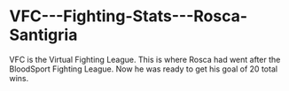 # VFC---Fighting-Stats---Rosca-Santigria
VFC is the Virtual Fighting League. This is where Rosca had went after the BloodSport Fighting League. Now he was ready to get his goal of 20 total wins. 
